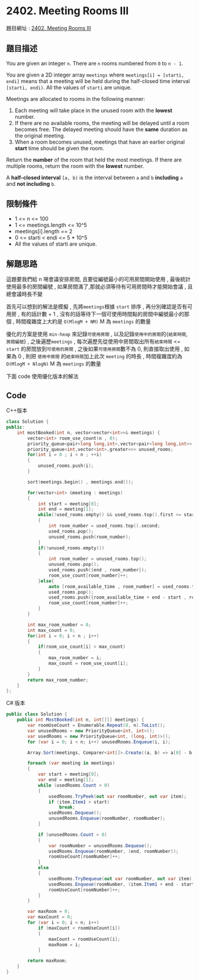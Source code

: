 # 2402. Meeting Rooms III

題目網址 : [2402. Meeting Rooms III](https://leetcode.com/problems/meeting-rooms-iii)

## 題目描述

You are given an integer `n`. There are `n` rooms numbered from `0` to `n - 1`.

You are given a 2D integer array `meetings` where `meetings[i] = [starti, endi]` means that a meeting will be held during the half-closed time interval `[starti, endi)`. All the values of `starti` are unique.

Meetings are allocated to rooms in the following manner:

1. Each meeting will take place in the unused room with the **lowest** number.
2. If there are no available rooms, the meeting will be delayed until a room becomes free. The delayed meeting should have the **same** duration as the original meeting.
3. When a room becomes unused, meetings that have an earlier original **start** time should be given the room.

Return the **number** of the room that held the most meetings. If there are multiple rooms, return the room with the **lowest** number.

A **half-closed interval** `[a, b)` is the interval between `a` and `b` **including** `a` and **not including** `b`.

## 限制條件

- 1 <= n <= 100
- 1 <= meetings.length <= 10^5
- meetings[i].length == 2
- 0 <= starti < endi <= 5 \* 10^5
- All the values of starti are unique.

## 解題思路

這題要我們給 n 埸會議安排房間, 且要從編號最小的可用房間開始使用 , 最後統計使用最多的房間編號 , 如果房間滿了,那就必須等待有可用房間時才能開始會議 , 且總會議時長不變

首先可以想到的解法是模擬 , 先將`meetings`根據 `start` 排序 , 再分別確認是否有可用房 , 有的話計數 + 1 , 沒有的話等待下一個可使用時間點的房間中編號最小的那個 , 時間複雜度上大約是 `O(MlogM + NM)` M 為 `meetings` 的數量

優化的方案是使用 `min-heap` 來記錄`可使用房間` , 以及記錄`使用中的房間`的{`結束時間`, `房間編號`} , 之後遍歷`meetings` , 每次遍歷先從使用中房間取出所有`結束時間` <= `start` 的房間放到`可使用的房間` , 之後如果`可使用房間`數不為 0, 則直接取出使用 , 如果為 0 , 則把 `使用中房間` 的`結束時間`加上此次 `meeting` 的時長 , 時間複雜度約為 `O(MlogM + NlogN)` M 為 `meetings` 的數量

下面 code 使用優化版本的解法

## Code

C++版本

```C++
class Solution {
public:
    int mostBooked(int n, vector<vector<int>>& meetings) {
        vector<int> room_use_count(n , 0);
        priority_queue<pair<long long,int>,vector<pair<long long,int>> , greater<>> used_rooms;
        priority_queue<int,vector<int>,greater<>> unused_rooms;
        for(int i = 0 ; i < n ; ++i)
        {
            unused_rooms.push(i);
        }

        sort(meetings.begin() , meetings.end());

        for(vector<int> &meeting : meetings)
        {
            int start = meeting[0];
            int end = meeting[1];
            while(!used_rooms.empty() && used_rooms.top().first <= start)
            {
                int room_number = used_rooms.top().second;
                used_rooms.pop();
                unused_rooms.push(room_number);
            }
            if(!unused_rooms.empty())
            {
                int room_number = unused_rooms.top();
                unused_rooms.pop();
                used_rooms.push({end , room_number});
                room_use_count[room_number]++;
            }else{
                auto [room_available_time , room_number] = used_rooms.top();
                used_rooms.pop();
                used_rooms.push({room_available_time + end - start , room_number});
                room_use_count[room_number]++;
            }
        }

        int max_room_number = 0;
        int max_count = 0;
        for(int i = 0; i < n ; i++)
        {
            if(room_use_count[i] > max_count)
            {
                max_room_number = i;
                max_count = room_use_count[i];
            }
        }
        return max_room_number;
    }
};
```

C# 版本

```C#
public class Solution {
    public int MostBooked(int n, int[][] meetings) {
        var roomUseCount = Enumerable.Repeat(0, n).ToList();
        var unusedRooms = new PriorityQueue<int, int>();
        var usedRooms = new PriorityQueue<int, (long, int)>();
        for (var i = 0; i < n; i++) unusedRooms.Enqueue(i, i);

        Array.Sort(meetings, Comparer<int[]>.Create((a, b) => a[0] - b[0]));

        foreach (var meeting in meetings)
        {
            var start = meeting[0];
            var end = meeting[1];
            while (usedRooms.Count > 0)
            {
                usedRooms.TryPeek(out var roomNumber, out var item);
                if (item.Item1 > start)
                    break;
                usedRooms.Dequeue();
                unusedRooms.Enqueue(roomNumber, roomNumber);
            }

            if (unusedRooms.Count > 0)
            {
                var roomNumber = unusedRooms.Dequeue();
                usedRooms.Enqueue(roomNumber, (end, roomNumber));
                roomUseCount[roomNumber]++;
            }
            else
            {
                usedRooms.TryDequeue(out var roomNumber, out var item);
                usedRooms.Enqueue(roomNumber, (item.Item1 + end - start, roomNumber));
                roomUseCount[roomNumber]++;
            }
        }

        var maxRoom = 0;
        var maxCount = 0;
        for (var i = 0; i < n; i++)
            if (maxCount < roomUseCount[i])
            {
                maxCount = roomUseCount[i];
                maxRoom = i;
            }

        return maxRoom;
    }
}
```
